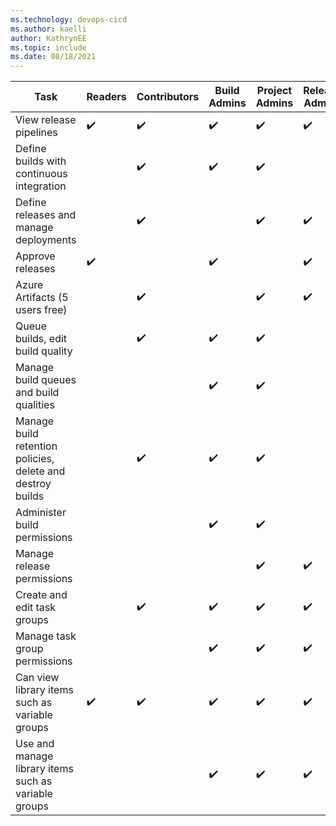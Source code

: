 ```yaml
---
ms.technology: devops-cicd
ms.author: kaelli
author: KathrynEE
ms.topic: include
ms.date: 08/18/2021
---
```



|Task|Readers|Contributors|Build Admins|Project Admins|Release Admins|
|----|-------|------------|------------|--------------|--------------|
|View release pipelines|✔️|✔️|✔️|✔️|✔️|
|Define builds with continuous integration|  |✔️|✔️|✔️|  |
|Define releases and manage deployments|  |✔️| |✔️|✔️|  |
|Approve releases|✔️|  |✔️|  |✔️|✔️|
|Azure Artifacts (5 users free)|  |✔️|  |✔️|✔️|
|Queue builds, edit build quality| |✔️|✔️|✔️|  |
|Manage build queues and build qualities|  |  |✔️|✔️|
|Manage build retention policies, delete and destroy builds|  |✔️|✔️|✔️|  |
|Administer build permissions|  |  |✔️|✔️|  |
|Manage release permissions|  |  |  |✔️|✔️|
|Create and edit task groups |  |✔️|✔️|✔️|✔️|
|Manage task group permissions|  |  |✔️|✔️|✔️|
|Can view library items such as variable groups |✔️|✔️|✔️|✔️|✔️|
|Use and manage library items such as variable groups |  |  |✔️|✔️|✔️|



<!--- Updated to support Azure DevOps Services + Azure DevOps Services Build and Release 

Administer build permissions
Delete build pipeline
Delete builds
Destroy builds
Edit build pipeline
Edit build quality
Manage build qualities
Manage build queue
Override check-in validation by build
Queue builds
Retain indefinitely
Stop builds
Update build information

View build pipeline
View builds


-->